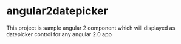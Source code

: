 # angular2datepicker
This project is sample angular 2 component which will displayed as datepicker control for any angular 2.0 app
